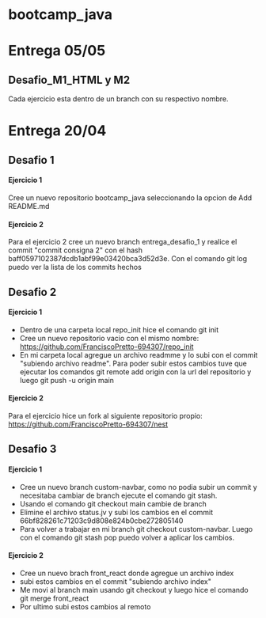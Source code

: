 # bootcamp_java

# Entrega 05/05
## Desafio_M1_HTML y M2
Cada ejercicio esta dentro de un branch con su respectivo nombre.

# Entrega 20/04
## Desafio 1
#### Ejercicio 1
Cree un nuevo repositorio bootcamp_java seleccionando la opcion de Add README.md
#### Ejercicio 2
Para el ejercicio 2 cree un nuevo branch entrega_desafio_1 y realice el commit "commit consigna 2" con el hash baff0597102387dcdb1abf99e03420bca3d52d3e. Con el comando git log puedo ver la lista de los commits hechos
## Desafio 2
#### Ejercicio 1
* Dentro de una carpeta local repo_init hice el comando git init 
* Cree un nuevo repositorio vacio con el mismo nombre: https://github.com/FranciscoPretto-694307/repo_init
* En mi carpeta local agregue un archivo readmme y lo subi con el commit "subiendo archivo readme". Para poder subir estos cambios tuve que ejecutar los comandos git remote add origin con la url del repositorio y luego git push -u origin main
#### Ejercicio 2
Para el ejercicio hice un fork al siguiente repositorio propio: https://github.com/FranciscoPretto-694307/nest
## Desafio 3
#### Ejercicio 1
* Cree un nuevo branch custom-navbar, como no podia subir un commit y necesitaba cambiar de branch ejecute el comando git stash. 
* Usando el comando git checkout main cambie de branch
* Elimine el archivo status.jv y subi los cambios en el commit 66bf828261c71203c9d808e824b0cbe272805140
* Para volver a trabajar en mi branch git checkout custom-navbar. Luego con el comando git stash pop puedo volver a aplicar los cambios. 
#### Ejercicio 2
* Cree un nuevo brach front_react donde agregue un archivo index
* subi estos cambios en el commit "subiendo archivo index" 
* Me movi al branch main usando git checkout y luego hice el comando git merge front_react
* Por ultimo subi estos cambios al remoto
